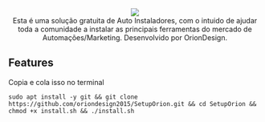 <center>
  <img src="https://github.com/oriondesign2015/SetupOrion/blob/main/src/Capa.png">
</center>

<center>
  Esta é uma solução gratuita de Auto Instaladores, com o intuido de ajudar toda a comunidade a instalar as principais ferramentas do mercado de Automações/Marketing. Desenvolvido por OrionDesign.
</center>

## Features

Copia e cola isso no terminal
```
sudo apt install -y git && git clone https://github.com/oriondesign2015/SetupOrion.git && cd SetupOrion && chmod +x install.sh && ./install.sh
```
